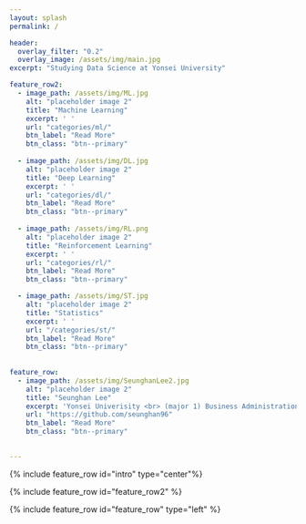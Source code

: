 ```yaml
---
layout: splash
permalink: /

header:
  overlay_filter: "0.2"
  overlay_image: /assets/img/main.jpg
excerpt: "Studying Data Science at Yonsei University"

feature_row2:
  - image_path: /assets/img/ML.jpg
    alt: "placeholder image 2"
    title: "Machine Learning"
    excerpt: ' '
    url: "categories/ml/"
    btn_label: "Read More"
    btn_class: "btn--primary"
    
  - image_path: /assets/img/DL.jpg
    alt: "placeholder image 2"
    title: "Deep Learning"
    excerpt: ' '
    url: "categories/dl/"
    btn_label: "Read More"
    btn_class: "btn--primary"
    
  - image_path: /assets/img/RL.png
    alt: "placeholder image 2"
    title: "Reinforcement Learning"
    excerpt: ' '
    url: "categories/rl/"
    btn_label: "Read More"
    btn_class: "btn--primary"

  - image_path: /assets/img/ST.jpg
    alt: "placeholder image 2"
    title: "Statistics"
    excerpt: ' '
    url: "/categories/st/"
    btn_label: "Read More"
    btn_class: "btn--primary"
    
    
feature_row:
  - image_path: /assets/img/SeunghanLee2.jpg
    alt: "placeholder image 2"
    title: "Seunghan Lee"
    excerpt: 'Yonsei Univerisity <br> (major 1) Business Administration <br> (major 2) Applied Statistics <br> Data Science Lab <br> T. 010-8768-8472 <br> E. seunghan9612@gmail.com'
    url: "https://github.com/seunghan96"
    btn_label: "Read More"
    btn_class: "btn--primary"
    

---
```


{% include feature_row id="intro" type="center"%}

{% include feature_row id="feature_row2" %}

{% include feature_row id="feature_row" type="left" %}
